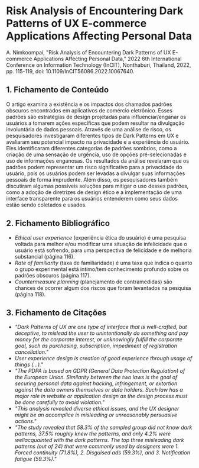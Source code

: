 # Risk Analysis of Encountering Dark Patterns of UX E-commerce Applications Affecting Personal Data

A. Nimkoompai, "Risk Analysis of Encountering Dark Patterns of UX E-commerce Applications Affecting Personal Data," 2022 6th International Conference on Information Technology (InCIT), Nonthaburi, Thailand, 2022, pp. 115-119, doi: 10.1109/InCIT56086.2022.10067640.

## 1. Fichamento de Conteúdo

O artigo examina a existência e os impactos dos chamados padrões obscuros encontrados em aplicativos de comércio eletrônico. Esses padrões são estratégias de design projetadas para influenciar/enganar os usuários a tomarem ações específicas que podem resultar na divulgação involuntária de dados pessoais. Através de uma análise de risco, os pesquisadores investigaram diferentes tipos de Dark Patterns em UX e avaliaram seu potencial impacto na privacidade e a experiência do usuário. Eles identificaram diferentes categorias de padrões sombrios, como a criação de uma sensação de urgência, uso de opções pré-selecionadas e uso de informações enganosas. Os resultados da análise revelaram que os padrões podem representar um risco significativo para a privacidade do usuário, pois os usuários podem ser levadas a divulgar suas informações pessoais de forma imprudente. Além disso, os pesquisadores também discutiram algumas possíveis soluções para mitigar o uso desses padrões, como a adoção de diretrizes de design ético e a implementação de uma interface transparente para os usuários entenderem como seus dados estão sendo coletados e usados.

## 2. Fichamento Bibliográfico
* _Ethical user experience_ (experiência ética do usuário) é uma pesquisa voltada para melhor e/ou modificar uma situação de infelicidade que o usuário está sofrendo, para uma perspectiva de felicidade e de melhoria substancial (página 116).
* _Rate of familiarity_ (taxa de familiaridade) é uma taxa que indica o quanto o grupo experimental está intímo/tem conhecimento profundo sobre os padrões obscuros (página 117).
* _Countermeasure planning_ (planejamento de contramedidas) são chances de ocorrer algum dos riscos que foram levantados na pesquisa (página 118).

## 3. Fichamento de Citações
* _"Dark Patterns of UX are one type of interface that is well-crafted, but deceptive, to mislead the user to unintentionally do something and pay money for the corporate interest, or unknowingly fulfill the corporate
goal, such as purchasing, subscription, impediment of registration cancellation."_
* _User experience design is creation of good experience through usage of things (...)."_
* _"The PDPA is based on GDPR (General Data Protection Regulation) of the European Union. Similarity between the two laws is the goal of securing personal data against hacking, infringement, or extortion against the data owners themselves or data holders. Such law has a major role in website or application design as the design process must be done carefully to avoid violation."_
* _"This analysis revealed diverse ethical issues, and the UX designer might be an accomplice in misleading or unreasonably persuasive actions."_
* _"The study revealed that 58.3% of the sampled group did not know dark patterns, 37.5% roughly knew the patterns, and only 4.2% were wellacquainted with the dark patterns. The top three misleading dark patterns (out of 24) that were commonly used by designers were 1. Forced continuity (71.8%), 2. Disguised ads (59.3%), and 3. Notification fatigue (59.3%)."_
